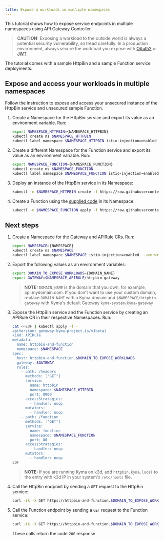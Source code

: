 ```yaml
---
title: Expose a workloads in multiple namespaces
---
```


This tutorial shows how to expose service endpoints in multiple namespaces using API Gateway Controller.
   > **CAUTION:** Exposing a workload to the outside world is always a potential security vulnerability, so tread carefully. In a production environment, always secure the workload you expose with [OAuth2](./apix-05-expose-and-secure-workload-oauth2.md) or [JWT](./apix-08-expose-and-secure-workload-jwt.md).

The tutorial comes with a sample HttpBin and a sample Function service deployments.

## Expose and access your workloads in multiple namespaces

Follow the instruction to expose and access your unsecured instance of the HttpBin service and unsecured sample Function.

1. Create a Namespace for the HttpBin service and export its value as an environment variable. Run:

   ```bash
   export NAMESPACE_HTTPBIN={NAMESPACE_HTTPBIN}
   kubectl create ns $NAMESPACE_HTTPBIN
   kubectl label namespace $NAMESPACE_HTTPBIN istio-injection=enabled --overwrite
   ```

2. Create a different Namespace for the Function service and export its value as an environment variable. Run:

   ```bash
   export NAMESPACE_FUNCTION={NAMESPACE_FUNCTION}
   kubectl create ns $NAMESPACE_FUNCTION
   kubectl label namespace $NAMESPACE_FUNCTION istio-injection=enabled --overwrite
   ```

3. Deploy an instance of the HttpBin service in its Namespace:

   ```bash
   kubectl -n $NAMESPACE_HTTPBIN create -f https://raw.githubusercontent.com/istio/istio/master/samples/httpbin/httpbin.yaml
   ```

4. Create a Function using the [supplied code](./assets/function.yaml) in its Namespace:

   ```bash
   kubectl -n $NAMESPACE_FUNCTION apply -f https://raw.githubusercontent.com/kyma-project/kyma/main/docs/03-tutorials/assets/function.yaml
   ```

## Next steps

1. Create a Namespace for the Gateway and APIRule CRs. Run:

   ```bash
   export NAMESPACE={NAMESPACE}
   kubectl create ns $NAMESPACE
   kubectl label namespace $NAMESPACE istio-injection=enabled --overwrite
   ```

2. Export the following values as an environment variables:

   ```bash
   export DOMAIN_TO_EXPOSE_WORKLOADS={DOMAIN_NAME}
   export GATEWAY=$NAMESPACE_APIRULE/httpbin-gateway
   ```
   >**NOTE:** `DOMAIN_NAME` is the domain that you own, for example, api.mydomain.com. If you don't want to use your custom domain, replace `DOMAIN_NAME` with a Kyma domain and `$NAMESPACE/httpbin-gateway` with Kyma's default Gateway `kyma-system/kyma-gateway`

3. Expose the HttpBin service and the Function service by creating an APIRule CR in their respective Namespaces. Run:

   ```bash
   cat <<EOF | kubectl apply -f -
   apiVersion: gateway.kyma-project.io/v1beta1
   kind: APIRule
   metadata:
     name: httpbin-and-function
     namespace: $NAMESPACE
   spec:
     host: httpbin-and-function.$DOMAIN_TO_EXPOSE_WORKLOADS
     gateway: $GATEWAY
     rules:
       - path: /headers
         methods: ["GET"]
         service:
           name: httpbin
           namespace: $NAMESPACE_HTTPBIN
           port: 8000
         accessStrategies:
           - handler: noop
         mutators:
           - handler: noop
       - path: /function
         methods: ["GET"]
         service:
           name: function
           namespace: $NAMESPACE_FUNCTION
           port: 80
         accessStrategies:
           - handler: noop
         mutators:
           - handler: noop
   EOF
   ```

   >**NOTE:** If you are running Kyma on k3d, add `httpbin.kyma.local` to the entry with k3d IP in your system's `/etc/hosts` file.

4. Call the HttpBin endpoint by sending a `GET` request to the HttpBin service:

   ```bash
   curl -ik -X GET https://httpbin-and-function.$DOMAIN_TO_EXPOSE_WORKLOADS/headers
   ```

5. Call the Function endpoint by sending a `GET` request to the Function service:

   ```bash
   curl -ik -X GET https://httpbin-and-function.$DOMAIN_TO_EXPOSE_WORKLOADS/function
   ```

   These calls return the code `200` response.
